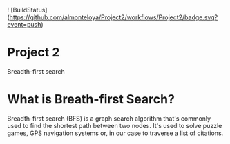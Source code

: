 ! [BuildStatus] (https://github.com/almonteloya/Project2/workflows/Project2/badge.svg?event=push)

# Project 2
Breadth-first search

# What is Breath-first Search?

Breadth-first search (BFS) is a graph search algorithm that's commonly used to find the shortest path between two nodes. It's used to solve puzzle games, GPS navigation systems or, in our case to traverse a list of citations. 

